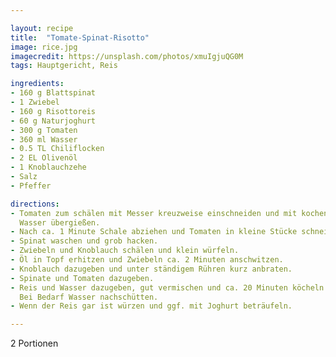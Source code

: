 ```yaml
---

layout: recipe
title:  "Tomate-Spinat-Risotto"
image: rice.jpg
imagecredit: https://unsplash.com/photos/xmuIgjuQG0M
tags: Hauptgericht, Reis

ingredients:
- 160 g Blattspinat
- 1 Zwiebel
- 160 g Risottoreis
- 60 g Naturjoghurt
- 300 g Tomaten
- 360 ml Wasser
- 0.5 TL Chiliflocken
- 2 EL Olivenöl
- 1 Knoblauchzehe
- Salz
- Pfeffer

directions:
- Tomaten zum schälen mit Messer kreuzweise einschneiden und mit kochendem
  Wasser übergießen.
- Nach ca. 1 Minute Schale abziehen und Tomaten in kleine Stücke schneiden.
- Spinat waschen und grob hacken.
- Zwiebeln und Knoblauch schälen und klein würfeln.
- Öl in Topf erhitzen und Zwiebeln ca. 2 Minuten anschwitzen.
- Knoblauch dazugeben und unter ständigem Rühren kurz anbraten.
- Spinate und Tomaten dazugeben.
- Reis und Wasser dazugeben, gut vermischen und ca. 20 Minuten köcheln lassen.
  Bei Bedarf Wasser nachschütten.
- Wenn der Reis gar ist würzen und ggf. mit Joghurt beträufeln.

---
```

2 Portionen